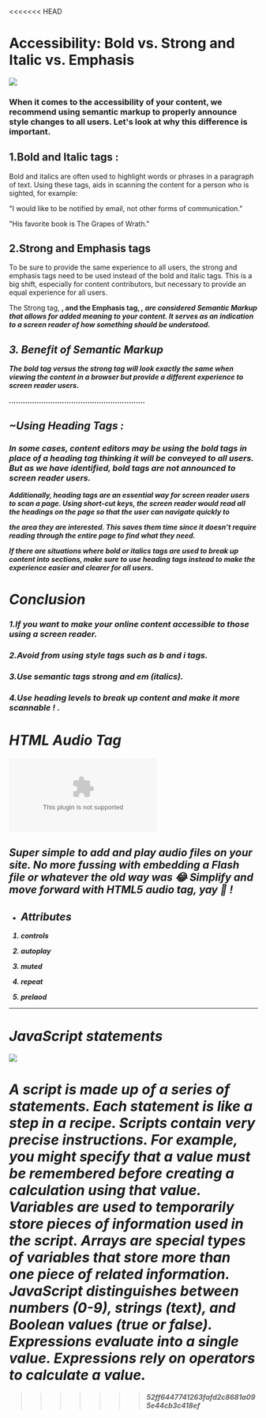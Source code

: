<<<<<<< HEAD
# Accessibility: Bold vs. Strong and Italic vs. Emphasis 
![](https://i.ytimg.com/vi/aivHOczcXzQ/maxresdefault.jpg)

### When it comes to the accessibility of your content, we recommend using semantic markup to properly announce style changes to all users. Let's look at why this difference is important. 

## 1.Bold and Italic tags : 
Bold and italics are often used to highlight words or phrases in a paragraph of text. Using these tags, aids in scanning the content for a person who is sighted, for example:

"I would like to be notified by email, not other forms of communication."

"His favorite book is The Grapes of Wrath."



## 2.Strong and Emphasis tags
To be sure to provide the same experience to all users, the strong and emphasis tags need to be used instead of the bold and italic tags. This is a big shift, especially for content contributors, but necessary to provide an equal experience for all users.

The Strong tag, <strong>, and the Emphasis tag, <em>, are considered Semantic Markup that allows for added meaning to your content. It serves as an indication to a screen reader of how something should be understood. 

## 3. Benefit of Semantic Markup
The bold tag <b> versus the strong tag <strong> will look exactly the same when viewing the content in a browser but provide a different experience to screen reader users.

...........................................................

## ~Using Heading Tags : 

### In some cases, content editors may be using the bold tags  in place of a heading tag thinking it will be conveyed to all users. But as we have identified, bold tags are not announced to screen reader users.

Additionally, heading tags are an essential way for screen reader users to scan a page. Using short-cut keys, the screen reader would read all the headings on the page so that the user can navigate quickly to

the area they are interested. This saves them time since it doesn’t require reading through the entire page to find what they need.

If there are situations where bold or italics tags are used to break up content into sections, make sure to use heading tags instead to make the experience easier and clearer for all users.

# Conclusion
### 1.If you want to make your online content accessible to those using a screen reader. 

### 2.Avoid from using style tags such as b and i tags. 
### 3.Use semantic tags strong and em (italics).
### 4.Use heading levels to break up content and make it more scannable ! .



# HTML  Audio Tag

![](https://samanthaming.gumlet.io/tidbits/82-html-audio-tag.jpg.gz?format=auto)

## Super simple to add and play audio files on your site. No more fussing with embedding a Flash file or whatever the old way was 😂 Simplify and move forward with HTML5 audio tag, yay 🎉 ! 


- ## Attributes

1. controls


2. autoplay


3. muted


4. repeat


5. prelaod

--------------------------------
# JavaScript statements
![](https://slideplayer.com/slide/16585869/96/images/7/Statements+A+script+is+made+up+of+individual+statements.jpg)
##
 A script is made up of a series of statements. Each 
statement is like a step in a recipe. 
Scripts contain very precise instructions. For example, 
you might specify that a value must be remembered 
before creating a calculation using that value. 
Variables are used to temporarily store pieces of 
information used in the script. 
Arrays are special types of variables that store more 
than one piece of related information. 
JavaScript distinguishes between numbers (0-9), 
strings (text), and Boolean values (true or false). 
Expressions evaluate into a single value. 
Expressions rely on operators to calculate a value.
=======

>>>>>>> 52ff6447741263fafd2c8681a095e44cb3c418ef
